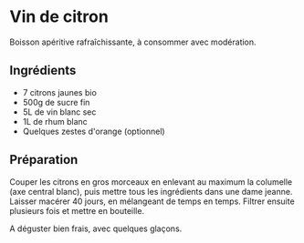 # Vin de citron

Boisson apéritive rafraîchissante, à consommer avec modération.

## Ingrédients
- 7 citrons jaunes bio
- 500g de sucre fin
- 5L de vin blanc sec
- 1L de rhum blanc
- Quelques zestes d'orange (optionnel)

## Préparation
Couper les citrons en gros morceaux en enlevant au maximum la columelle (axe central blanc), puis mettre tous les ingrédients dans une dame jeanne. Laisser macérer 40 jours, en mélangeant de temps en temps.
Filtrer ensuite plusieurs fois et mettre en bouteille.

A déguster bien frais, avec quelques glaçons.
